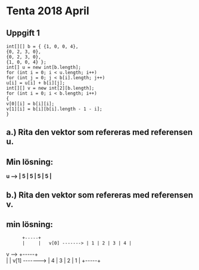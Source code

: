 # Tenta 2018 April


## Uppgift 1
```
int[][] b = { {1, 0, 0, 4},
{0, 2, 3, 0},
{0, 2, 3, 0},
{1, 0, 0, 4} };
int[] u = new int[b.length];
for (int i = 0; i < u.length; i++)
for (int j = 0; j < b[i].length; j++)
u[i] = u[i] + b[i][j];
int[][] v = new int[2][b.length];
for (int i = 0; i < b.length; i++)
{
v[0][i] = b[i][i];
v[1][i] = b[i][b[i].length - 1 - i];
}
```
## a.) Rita den vektor som refereras med referensen u.

## Min lösning:

**u --> | 5 | 5 | 5 | 5 |**

## b.) Rita den vektor som refereras med referensen v.

## min lösning:

          +-----+
          |     |   v[0] -------> | 1 | 2 | 3 | 4 |
   v -->  +-----+  
          |     |   v[1] -------> | 4 | 3 | 2 | 1 |
          +-----+
